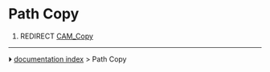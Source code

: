 # Path Copy
1.  REDIRECT [CAM_Copy](CAM_Copy.md)



---
⏵ [documentation index](../README.md) > Path Copy
